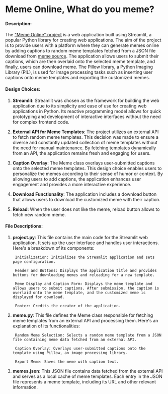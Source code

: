 # Meme Online, What do you meme?

#### Description:
The ["Meme Online" project](https://cs50pfinal-what-do-you-meme.streamlit.app/) is a web application built using Streamlit, a popular Python library for creating web applications. The aim of the project is to provide users with a platform where they can generate memes online by adding captions to random meme templates fetched from a JSON file download from [meme source](https://api.memegen.link/templates). The application allows users to submit their captions, which are then overlaid onto the selected meme template, and finally, users can download meme. The Pillow library, a Python Imaging Library (PIL), is used for image processing tasks such as inserting user captions onto meme templates and exporting the customized memes.

#### Design Choices:

1. **Streamlit**: Streamlit was chosen as the framework for building the web application due to its simplicity and ease of use for creating web applications in Python. Its reactive programming model allows for quick prototyping and development of interactive interfaces without the need for complex frontend code.

2. **External API for Meme Templates**: The project utilizes an external API to fetch random meme templates. This decision was made to ensure a diverse and constantly updated collection of meme templates without the need for manual maintenance. By fetching templates dynamically from an API, the application remains fresh and engaging for users.

3. **Caption Overlay**: The Meme class overlays user-submitted captions onto the selected meme templates. This design choice enables users to personalize the memes according to their sense of humor or context. By allowing users to add captions, the application enhances user engagement and provides a more interactive experience.

4. **Download Functionality**: The application includes a download button that allows users to download the customized meme with their caption.

5. **Reload**: When the user does not like the meme, reload button allows to fetch new random meme.

#### File Descriptions:

1. **project.py**: This file contains the main code for the Streamlit web application. It sets up the user interface and handles user interactions. Here's a breakdown of its components:

        Initialization: Initializes the Streamlit application and sets page configuration.

        Header and Buttons: Displays the application title and provides buttons for downloading memes and reloading for a new template.

        Meme Display and Caption Form: Displays the meme template and allows users to submit captions. After submission, the caption is overlaid onto the meme template, and the customized meme is displayed for download.

        Footer: Credits the creator of the application.

2. **meme.py**: This file defines the Meme class responsible for fetching meme templates from an external API and processing them. Here's an explanation of its functionalities:

        Random Meme Selection: Selects a random meme template from a JSON file containing meme data fetched from an external API.

        Caption Overlay: Overlays user-submitted captions onto the template using Pillow, an image processing library.

        Export Meme: Saves the meme with caption text.

3. **memes.json**: This JSON file contains data fetched from the external API and serves as a local cache of meme templates. Each entry in the JSON file represents a meme template, including its URL and other relevant information.
